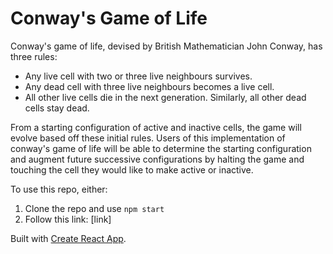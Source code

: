 # Conway's Game of Life

Conway's game of life, devised by British Mathematician John Conway, has three rules: 
- Any live cell with two or three live neighbours survives.
- Any dead cell with three live neighbours becomes a live cell.
- All other live cells die in the next generation. Similarly, all other dead cells stay dead.

From a starting configuration of active and inactive cells, the game will evolve based off these initial rules. Users of this implementation of conway's game of life will be able to determine the starting configuration and augment future successive configurations by halting the game and touching the cell they would like to make active or inactive. 

To use this repo, either: 
1. Clone the repo and use `npm start`
2. Follow this link: [link]

Built with [Create React App]([url](https://create-react-app.dev/)https://create-react-app.dev/).
